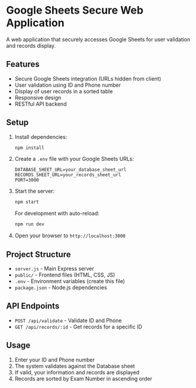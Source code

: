 # Google Sheets Secure Web Application

A web application that securely accesses Google Sheets for user validation and records display.

## Features

- Secure Google Sheets integration (URLs hidden from client)
- User validation using ID and Phone number
- Display of user records in a sorted table
- Responsive design
- RESTful API backend

## Setup

1. Install dependencies:

   ```bash
   npm install
   ```

2. Create a `.env` file with your Google Sheets URLs:

   ```
   DATABASE_SHEET_URL=your_database_sheet_url
   RECORDS_SHEET_URL=your_records_sheet_url
   PORT=3000
   ```

3. Start the server:

   ```bash
   npm start
   ```

   For development with auto-reload:

   ```bash
   npm run dev
   ```

4. Open your browser to `http://localhost:3000`

## Project Structure

- `server.js` - Main Express server
- `public/` - Frontend files (HTML, CSS, JS)
- `.env` - Environment variables (create this file)
- `package.json` - Node.js dependencies

## API Endpoints

- `POST /api/validate` - Validate ID and Phone
- `GET /api/records/:id` - Get records for a specific ID

## Usage

1. Enter your ID and Phone number
2. The system validates against the Database sheet
3. If valid, your information and records are displayed
4. Records are sorted by Exam Number in ascending order
